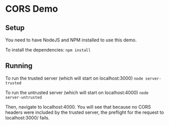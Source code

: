 # CORS Demo

## Setup

You need to have NodeJS and NPM installed to use this demo.

To install the dependencies:
```npm install```

## Running

To run the trusted server (which will start on localhost:3000)
```node server-trusted```

To run the untrusted server (which will start on localhost:4000)
```node server-untrusted```

Then, navigate to localhost:4000. You will see that because no CORS headers were included by the trusted server, the preflight for the request to localhost:3000/ fails.